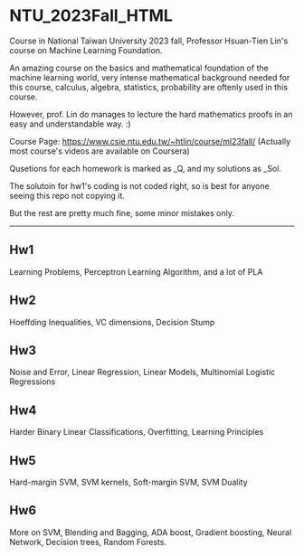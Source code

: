 # NTU_2023Fall_HTML

Course in National Taiwan University 2023 fall, Professor Hsuan-Tien Lin's course on Machine Learning Foundation.

An amazing course on the basics and mathematical foundation of the machine learning world, very intense mathematical background needed for this course, calculus, algebra, statistics, probability are oftenly used in this course.

However, prof. Lin do manages to lecture the hard mathematics proofs in an easy and understandable way. :)

Course Page: https://www.csie.ntu.edu.tw/~htlin/course/ml23fall/ (Actually most course's videos are available on Coursera)

Qusetions for each homework is marked as _Q, and my solutions as _Sol.

The solutoin for hw1's coding is not coded right, so is best for anyone seeing this repo not copying it.

But the rest are pretty much fine, some minor mistakes only.

---

## Hw1 
Learning Problems, Perceptron Learning Algorithm, and a lot of PLA

## Hw2
Hoeffding Inequalities, VC dimensions, Decision Stump

## Hw3
Noise and Error, Linear Regression, Linear Models, Multinomial Logistic Regressions

## Hw4
Harder Binary Linear Classifications, Overfitting, Learning Principles

## Hw5
Hard-margin SVM, SVM kernels, Soft-margin SVM, SVM Duality

## Hw6
More on SVM, Blending and Bagging, ADA boost, Gradient boosting, Neural Network, Decision trees, Random Forests.
